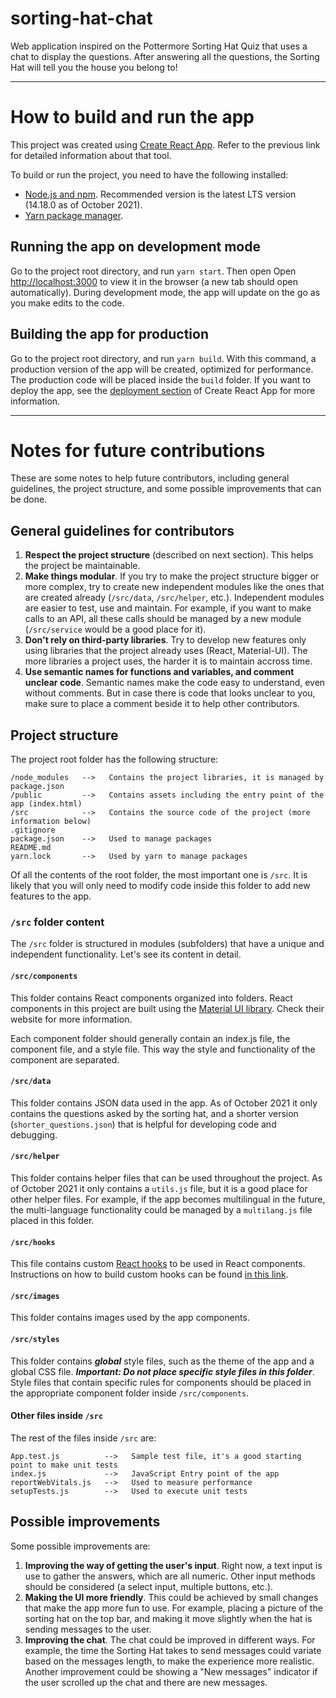 # sorting-hat-chat
Web application inspired on the Pottermore Sorting Hat Quiz that uses a chat to display the questions. After answering all the questions, the Sorting Hat will tell you the house you belong to!

---

# How to build and run the app
This project was created using [Create React App](https://github.com/facebook/create-react-app). Refer to the previous link for detailed information about that tool.

To build or run the project, you need to have the following installed:
- [Node.js and npm](https://nodejs.org/en/download/). Recommended version is the latest LTS version (14.18.0 as of October 2021).
- [Yarn package manager](https://yarnpkg.com/getting-started/install).

## Running the app on development mode
Go to the project root directory, and run `yarn start`. Then open Open [http://localhost:3000](http://localhost:3000) to view it in the browser (a new tab should open automatically). During development mode, the app will update on the go as you make edits to the code.

## Building the app for production
Go to the project root directory, and run `yarn build`. With this command, a production version of the app will be created, optimized for performance. The production code will be placed inside the `build` folder. If you want to deploy the app, see the [deployment section](https://facebook.github.io/create-react-app/docs/deployment) of Create React App for more information.

---

# Notes for future contributions
These are some notes to help future contributors, including general guidelines, the project structure, and some possible improvements that can be done.

## General guidelines for contributors
1. **Respect the project structure** (described on next section). This helps the project be maintainable.
2. **Make things modular**. If you try to make the project structure bigger or more complex, try to create new independent modules like the ones that are created already (`/src/data`, `/src/helper`, etc.). Independent modules are easier to test, use and maintain. For example, if you want to make calls to an API, all these calls should be managed by a new module (`/src/service` would be a good place for it).
3. **Don't rely on third-party libraries**. Try to develop new features only using libraries that the project already uses (React, Material-UI). The more libraries a project uses, the harder it is to maintain accross time.
4. **Use semantic names for functions and variables, and comment unclear code**. Semantic names make the code easy to understand, even without comments. But in case there is code that looks unclear to you, make sure to place a comment beside it to help other contributors.

## Project structure
The project root folder has the following structure:

    /node_modules   -->   Contains the project libraries, it is managed by package.json
    /public         -->   Contains assets including the entry point of the app (index.html)
    /src            -->   Contains the source code of the project (more information below)
    .gitignore
    package.json    -->   Used to manage packages
    README.md
    yarn.lock       -->   Used by yarn to manage packages

Of all the contents of the root folder, the most important one is `/src`. It is likely that you will only need to modify code inside this folder to add new features to the app.

### `/src` folder content
The `/src` folder is structured in modules (subfolders) that have a unique and independent functionality. Let's see its content in detail.

#### `/src/components`
This folder contains React components organized into folders. React components in this project are built using the [Material UI library](https://mui.com/). Check their website for more information.

Each component folder should generally contain an index.js file, the component file, and a style file. This way the style and functionality of the component are separated.

#### `/src/data`
This folder contains JSON data used in the app. As of October 2021 it only contains the questions asked by the sorting hat, and a shorter version (`shorter_questions.json`) that is helpful for developing code and debugging.

#### `/src/helper`
This folder contains helper files that can be used throughout the project. As of October 2021 it only contains a `utils.js` file, but it is a good place for other helper files. For example, if the app becomes multilingual in the future, the multi-language functionality could be managed by a `multilang.js` file placed in this folder.

#### `/src/hooks`
This file contains custom [React hooks](https://reactjs.org/docs/hooks-intro.html) to be used in React components. Instructions on how to build custom hooks can be found [in this link](https://reactjs.org/docs/hooks-custom.html).

#### `/src/images`
This folder contains images used by the app components.

#### `/src/styles`
This folder contains ***global*** style files, such as the theme of the app and a global CSS file. ***Important: Do not place specific style files in this folder***. Style files that contain specific rules for components should be placed in the appropriate component folder inside `/src/components`.

#### Other files inside `/src`
The rest of the files inside `/src` are:

    App.test.js          -->   Sample test file, it's a good starting point to make unit tests
    index.js             -->   JavaScript Entry point of the app
    reportWebVitals.js   -->   Used to measure performance
    setupTests.js        -->   Used to execute unit tests


## Possible improvements
Some possible improvements are:
1. **Improving the way of getting the user's input**. Right now, a text input is use to gather the answers, which are all numeric. Other input methods should be considered (a select input, multiple buttons, etc.).
2. **Making the UI more friendly**. This could be achieved by small changes that make the app more fun to use. For example, placing a picture of the sorting hat on the top bar, and making it move slightly when the hat is sending messages to the user.
3. **Improving the chat**. The chat could be improved in different ways. For example, the time the Sorting Hat takes to send messages could variate based on the messages length, to make the experience more realistic. Another improvement could be showing a "New messages" indicator if the user scrolled up the chat and there are new messages.